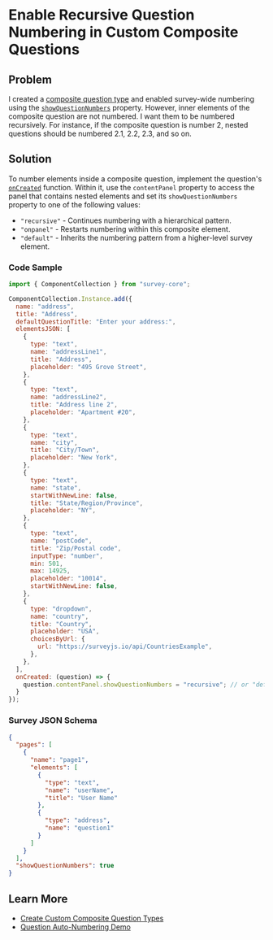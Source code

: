 # Enable Recursive Question Numbering in Custom Composite Questions

## Problem

I created a [composite question type](https://surveyjs.io/form-library/documentation/customize-question-types/create-composite-question-types) and enabled survey-wide numbering using the [`showQuestionNumbers`](https://surveyjs.io/form-library/documentation/api-reference/survey-data-model#showQuestionNumbers) property. However, inner elements of the composite question are not numbered. I want them to be numbered recursively. For instance, if the composite question is number 2, nested questions should be numbered 2.1, 2.2, 2.3, and so on.

## Solution

To number elements inside a composite question, implement the question's [`onCreated`](https://surveyjs.io/form-library/documentation/api-reference/icustomquestiontypeconfiguration#onCreated) function. Within it, use the `contentPanel` property to access the panel that contains nested elements and set its `showQuestionNumbers` property to one of the following values:

- `"recursive"` - Continues numbering with a hierarchical pattern.
- `"onpanel"` - Restarts numbering within this composite element.
- `"default"` - Inherits the numbering pattern from a higher-level survey element.

### Code Sample

```js
import { ComponentCollection } from "survey-core";

ComponentCollection.Instance.add({
  name: "address",
  title: "Address",
  defaultQuestionTitle: "Enter your address:",
  elementsJSON: [
    {
      type: "text",
      name: "addressLine1",
      title: "Address",
      placeholder: "495 Grove Street",
    },
    {
      type: "text",
      name: "addressLine2",
      title: "Address line 2",
      placeholder: "Apartment #20",
    },
    {
      type: "text",
      name: "city",
      title: "City/Town",
      placeholder: "New York",
    },
    {
      type: "text",
      name: "state",
      startWithNewLine: false,
      title: "State/Region/Province",
      placeholder: "NY",
    },
    {
      type: "text",
      name: "postCode",
      title: "Zip/Postal code",
      inputType: "number",
      min: 501,
      max: 14925,
      placeholder: "10014",
      startWithNewLine: false,
    },
    {
      type: "dropdown",
      name: "country",
      title: "Country",
      placeholder: "USA",
      choicesByUrl: {
        url: "https://surveyjs.io/api/CountriesExample",
      },
    },
  ],
  onCreated: (question) => {
    question.contentPanel.showQuestionNumbers = "recursive"; // or "default" | "onpanel"
  }
});
```

### Survey JSON Schema

```json
{
  "pages": [
    {
      "name": "page1",
      "elements": [
        {
          "type": "text",
          "name": "userName",
          "title": "User Name"
        },
        {
          "type": "address",
          "name": "question1"
        }
      ]
    }
  ],
  "showQuestionNumbers": true
}
```

## Learn More

- [Create Custom Composite Question Types](https://surveyjs.io/form-library/documentation/customize-question-types/create-composite-question-types)
- [Question Auto-Numbering Demo](https://surveyjs.io/form-library/examples/how-to-number-pages-and-questions/)
